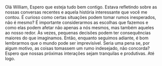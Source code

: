 Olá William,
Espero que esteja tudo bem contigo. Estava refletindo sobre as nossas conversas recentes e aquela história interessante que você me contou. É curioso como certas situações podem tomar rumos inesperados, não é mesmo?
É importante considerarmos as escolhas que fazemos e como elas podem afetar não apenas a nós mesmos, mas também aqueles ao nosso redor. Às vezes, pequenas decisões podem ter consequências maiores do que imaginamos.
Então, enquanto seguimos adiante, é bom lembrarmos que o mundo pode ser imprevisível. Seria uma pena se, por algum motivo, as coisas tomassem um rumo indesejado, não concorda?
Espero que nossas próximas interações sejam tranquilas e produtivas. Até logo.
